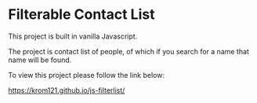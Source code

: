 # Filterable Contact List

This project is built in vanilla Javascript.

The project is contact list of people, of which if you search for a name that name will be found.

To view this project please follow the link below:

<https://krom121.github.io/js-filterlist/>
